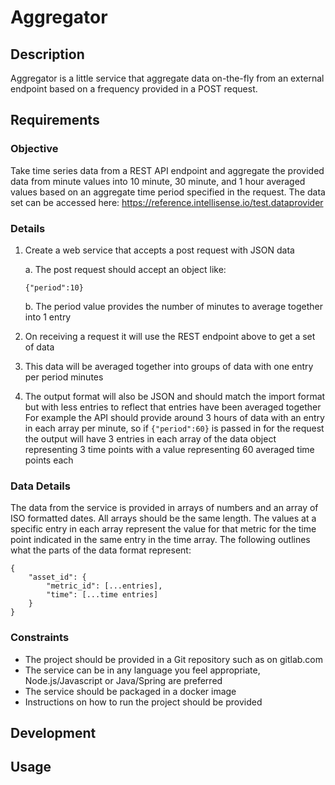 # Aggregator

## Description

Aggregator is a little service that aggregate data on-the-fly from an external endpoint based on a frequency provided in a POST request.

## Requirements

### Objective
Take time series data from a REST API endpoint and aggregate the provided data from minute values into 10 minute, 30 minute, and 1 hour averaged values based on an aggregate time period specified in the request.
The data set can be accessed here: https://reference.intellisense.io/test.dataprovider

### Details
1. Create a web service that accepts a post request with JSON data

    a. The post request should accept an object like:   
    ```
    {"period":10}
    ```     
    b. The period value provides the number of minutes to average together into 1 entry
2. On receiving a request it will use the REST endpoint above to get a set of data
3. This data will be averaged together into groups of data with one entry per period minutes
4. The output format will also be JSON and should match the import format but with less entries to reflect that entries have been averaged together
For example the API should provide around 3 hours of data with an entry in each array per minute, so if `{"period":60}` is passed in for the request the output will have 3 entries in each array of the data object representing 3 time points with a value representing 60 averaged time points each

### Data Details
The data from the service is provided in arrays of numbers and an array of ISO formatted dates. All arrays should be the same length. The values at a specific entry in each array represent the value for that metric for the time point indicated in the same entry in the time array.
The following outlines what the parts of the data format represent:

```
{
    "asset_id": {
        "metric_id": [...entries],
        "time": [...time entries]
    }
}
```

### Constraints
- The project should be provided in a Git repository such as on gitlab.com
- The service can be in any language you feel appropriate, Node.js/Javascript or Java/Spring are preferred
- The service should be packaged in a docker image
- Instructions on how to run the project should be provided


## Development

## Usage
